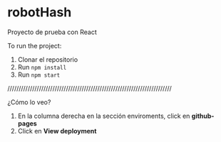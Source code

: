 # robotHash
Proyecto de prueba con React


To run the project:

1. Clonar el repositorio
2. Run `npm install`
3. Run `npm start`

/////////////////////////////////////////////////////////////////////////

¿Cómo lo veo?
1. En la columna derecha en la sección enviroments, click en <strong>github-pages</strong>
2. Click en <strong>View deployment</strong>

